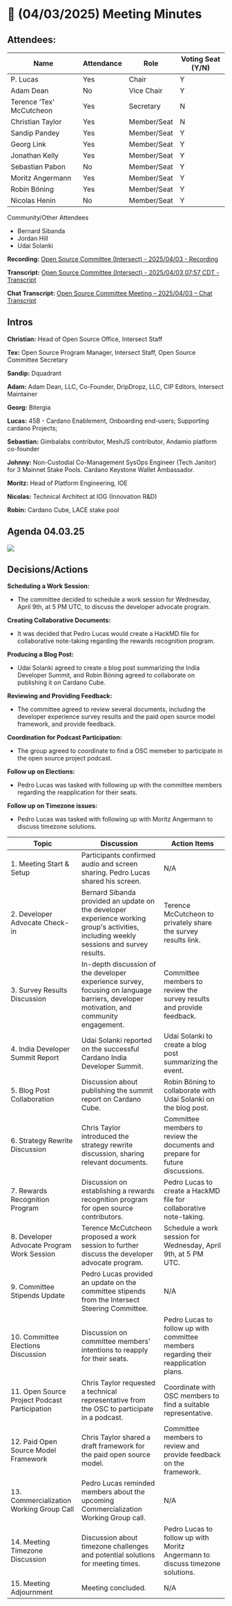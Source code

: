 # 🫢 (04/03/2025) Meeting Minutes

## Attendees:&#x20;

| Name                     | Attendance | Role        | Voting Seat (Y/N) |
| ------------------------ | ---------- | ----------- | ----------------- |
| P. Lucas                 | Yes        | Chair       | Y                 |
| Adam Dean                | No         | Vice Chair  | Y                 |
| Terence ‘Tex’ McCutcheon | Yes        | Secretary   | N                 |
| Christian Taylor         | Yes        | Member/Seat | N                 |
| Sandip Pandey            | Yes        | Member/Seat | Y                 |
| Georg Link               | Yes        | Member/Seat | Y                 |
| Jonathan Kelly           | Yes        | Member/Seat | Y                 |
| Sebastian Pabon          | No         | Member/Seat | Y                 |
| Moritz Angermann         | Yes        | Member/Seat | Y                 |
| Robin Böning             | Yes        | Member/Seat | Y                 |
| Nicolas Henin            | No         | Member/Seat | Y                 |

Community/Other Attendees

* Bernard Sibanda
* Jordan Hill
* Udai Solanki

**Recording:** [Open Source Committee (Intersect) - 2025/04/03 - Recording](https://drive.google.com/file/d/1IJkuS7yiC3s3tGp0n4WGj-gqIQ5myUvr/view?usp=sharing)

**Transcript:** [Open Source Committee (Intersect) - 2025/04/03 07:57 CDT - Transcript](https://docs.google.com/document/d/14s0fAbuPD7Y9sujWuo02EpFm_cnJSCzDH24iHRYN_Co/edit?usp=sharing)

**Chat Transcript:** [Open Source Committee Meeting – 2025/04/03 – Chat Transcript](https://drive.google.com/file/d/12ntI5RK1aKPrWv3UHhMewOTq0J3vKqXH/view?usp=sharing)

## Intros

**Christian:** Head of Open Source Office, Intersect Staff

**Tex:** Open Source Program Manager, Intersect Staff, Open Source Committee Secretary

**Sandip:** Dquadrant

**Adam:** Adam Dean, LLC, Co-Founder, DripDropz, LLC, CIP Editors, Intersect Maintainer

**Georg:** Bitergia

**Lucas:** 45B - Cardano Enablement, Onboarding end-users; Supporting cardano Projects;

**Sebastian:** Gimbalabs contributor, MeshJS contributor, Andamio platform co-founder

**Johnny:** Non-Custodial Co-Management SysOps Engineer (Tech Janitor) for 3 Mainnet Stake Pools. Cardano Keystone Wallet Ambassador.

**Moritz:** Head of Platform Engineering, IOE&#x20;

**Nicolas:** Technical Architect at IOG (Innovation R\&D)&#x20;

**Robin:** Cardano Cube, LACE stake pool

## Agenda 04.03.25

![](https://lh7-rt.googleusercontent.com/docsz/AD_4nXe4fDF0ddbYgx3uLHdPMKb22BJ7THcwVQYMRJwxAaVNLRw5McefzJA2Vhx3cfpiw9A4YNhtY2tinHdKENQrJ0xqQEL6wxtyuauzrSHHrNpKAHbEjf5RePk7A_yUZ3FylHPwEMTvIg?key=oGOhEbiTsyI87YHrUxOHwLkC)

## Decisions/Actions

**Scheduling a Work Session:**

* The committee decided to schedule a work session for Wednesday, April 9th, at 5 PM UTC, to discuss the developer advocate program.

**Creating Collaborative Documents:**

* It was decided that Pedro Lucas would create a HackMD file for collaborative note-taking regarding the rewards recognition program.

**Producing a Blog Post:**

* Udai Solanki agreed to create a blog post summarizing the India Developer Summit, and Robin Böning agreed to collaborate on publishing it on Cardano Cube.

**Reviewing and Providing Feedback:**

* The committee agreed to review several documents, including the developer experience survey results and the paid open source model framework, and provide feedback.

**Coordination for Podcast Participation:**

* The group agreed to coordinate to find a OSC memeber to participate in the open source project podcast.

**Follow up on Elections:**

* Pedro Lucas was tasked with following up with the committee members regarding the reapplication for their seats.

**Follow up on Timezone issues:**

* Pedro Lucas was tasked with following up with Moritz Angermann to discuss timezone solutions.

| Topic                                         | Discussion                                                                                                                               | Action Items                                                                         |
| --------------------------------------------- | ---------------------------------------------------------------------------------------------------------------------------------------- | ------------------------------------------------------------------------------------ |
| 1. Meeting Start & Setup                      | Participants confirmed audio and screen sharing. Pedro Lucas shared his screen.                                                          | N/A                                                                                  |
| 2. Developer Advocate Check-in                | Bernard Sibanda provided an update on the developer experience working group's activities, including weekly sessions and survey results. | Terence McCutcheon to privately share the survey results link.                       |
| 3. Survey Results Discussion                  | In-depth discussion of the developer experience survey, focusing on language barriers, developer motivation, and community engagement.   | Committee members to review the survey results and provide feedback.                 |
| 4. India Developer Summit Report              | Udai Solanki reported on the successful Cardano India Developer Summit.                                                                  | Udai Solanki to create a blog post summarizing the event.                            |
| 5. Blog Post Collaboration                    | Discussion about publishing the summit report on Cardano Cube.                                                                           | Robin Böning to collaborate with Udai Solanki on the blog post.                      |
| 6. Strategy Rewrite Discussion                | Chris Taylor introduced the strategy rewrite discussion, sharing relevant documents.                                                     | Committee members to review the documents and prepare for future discussions.        |
| 7. Rewards Recognition Program                | Discussion on establishing a rewards recognition program for open source contributors.                                                   | Pedro Lucas to create a HackMD file for collaborative note-taking.                   |
| 8. Developer Advocate Program Work Session    | Terence McCutcheon proposed a work session to further discuss the developer advocate program.                                            | Schedule a work session for Wednesday, April 9th, at 5 PM UTC.                       |
| 9. Committee Stipends Update                  | Pedro Lucas provided an update on the committee stipends from the Intersect Steering Committee.                                          | N/A                                                                                  |
| 10. Committee Elections Discussion            | Discussion on committee members' intentions to reapply for their seats.                                                                  | Pedro Lucas to follow up with committee members regarding their reapplication plans. |
| 11. Open Source Project Podcast Participation | Chris Taylor requested a technical representative from the OSC to participate in a podcast.                                              | Coordinate with OSC members to find a suitable representative.                       |
| 12. Paid Open Source Model Framework          | Chris Taylor shared a draft framework for the paid open source model.                                                                    | Committee members to review and provide feedback on the framework.                   |
| 13. Commercialization Working Group Call      | Pedro Lucas reminded members about the upcoming Commercialization Working Group call.                                                    | N/A                                                                                  |
| 14. Meeting Timezone Discussion               | Discussion about timezone challenges and potential solutions for meeting times.                                                          | Pedro Lucas to follow up with Moritz Angermann to discuss timezone solutions.        |
| 15. Meeting Adjournment                       | Meeting concluded.                                                                                                                       | N/A                                                                                  |
